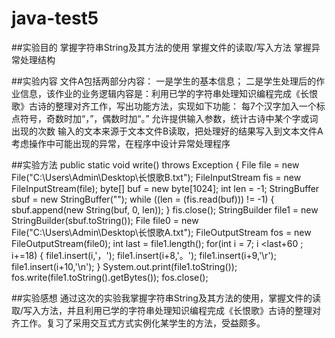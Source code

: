# java-test5

##实验目的 
掌握字符串String及其方法的使用
掌握文件的读取/写入方法
掌握异常处理结构

##实验内容
文件A包括两部分内容：
一是学生的基本信息；
二是学生处理后的作业信息，该作业的业务逻辑内容是：利用已学的字符串处理知识编程完成《长恨歌》古诗的整理对齐工作，写出功能方法，实现如下功能：
每7个汉字加入一个标点符号，奇数时加“，”，偶数时加“。”
允许提供输入参数，统计古诗中某个字或词出现的次数
输入的文本来源于文本文件B读取，把处理好的结果写入到文本文件A
考虑操作中可能出现的异常，在程序中设计异常处理程序

##实验方法
public static void write() throws Exception {
   File file = new File("C:\\Users\\Admin\\Desktop\\长恨歌B.txt");
   FileInputStream fis = new FileInputStream(file);
   byte[] buf = new byte[1024];
   int len = -1;
   StringBuffer sbuf = new StringBuffer("");
   while ((len = (fis.read(buf))) != -1) {
    sbuf.append(new String(buf, 0, len));
   }
   fis.close();
   StringBuilder file1 = new StringBuilder(sbuf.toString());
   File file0 = new File("C:\\Users\\Admin\\Desktop\\长恨歌A.txt");
   FileOutputStream fos = new FileOutputStream(file0);
    int last = file1.length();
          for(int i = 7; i <last+60 ; i+=18) {
              file1.insert(i,'，');
              file1.insert(i+8,'。');
              file1.insert(i+9,'\r');
              file1.insert(i+10,'\n');
          }
              System.out.print(file1.toString());
   fos.write(file1.toString().getBytes());
   fos.close();
   
   ##实验感想 
   通过这次的实验我掌握字符串String及其方法的使用，掌握文件的读取/写入方法，并且利用已学的字符串处理知识编程完成《长恨歌》古诗的整理对齐工作。复习了采用交互式方式实例化某学生的方法，受益颇多。
